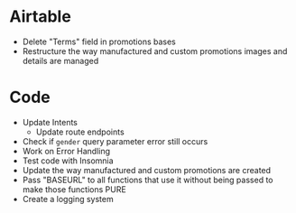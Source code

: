 # Airtable
- Delete "Terms" field in promotions bases
- Restructure the way manufactured and custom promotions images and details are managed

# Code
- Update Intents
  - Update route endpoints
- Check if `gender` query parameter error still occurs
- Work on Error Handling
- Test code with Insomnia
- Update the way manufactured and custom promotions are created
- Pass "BASEURL" to all functions that use it without being passed to make those functions PURE
- Create a logging system